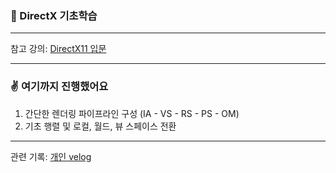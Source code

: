 ### 🌱 DirectX 기초학습
-----
참고 강의: [DirectX11 입문](https://www.inflearn.com/course/lecture?courseSlug=directx11-%EA%B2%8C%EC%9E%84%EA%B0%9C%EB%B0%9C-%EB%8F%84%EC%95%BD%EB%B0%98&unitId=148641&tab=curriculum)

-----
### ✌️ 여기까지 진행했어요
1. 간단한 렌더링 파이프라인 구성 (IA - VS - RS - PS - OM)
2. 기초 행렬 및 로컬, 월드, 뷰 스페이스 전환

-----
관련 기록: [개인 velog](https://velog.io/@mng051/posts)
